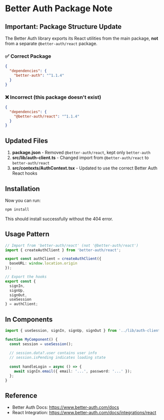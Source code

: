 # Better Auth Package Note

## Important: Package Structure Update

The Better Auth library exports its React utilities from the main package, **not** from a separate `@better-auth/react` package.

### ✅ Correct Package
```json
{
  "dependencies": {
    "better-auth": "^1.1.4"
  }
}
```

### ❌ Incorrect (this package doesn't exist)
```json
{
  "dependencies": {
    "@better-auth/react": "^1.1.4"
  }
}
```

## Updated Files

1. **package.json** - Removed `@better-auth/react`, kept only `better-auth`
2. **src/lib/auth-client.ts** - Changed import from `@better-auth/react` to `better-auth/react`
3. **src/contexts/AuthContext.tsx** - Updated to use the correct Better Auth React hooks

## Installation

Now you can run:

```bash
npm install
```

This should install successfully without the 404 error.

## Usage Pattern

```typescript
// Import from 'better-auth/react' (not '@better-auth/react')
import { createAuthClient } from 'better-auth/react';

export const authClient = createAuthClient({
  baseURL: window.location.origin
});

// Export the hooks
export const { 
  signIn,
  signUp, 
  signOut,
  useSession 
} = authClient;
```

## In Components

```typescript
import { useSession, signIn, signUp, signOut } from '../lib/auth-client';

function MyComponent() {
  const session = useSession();
  
  // session.data?.user contains user info
  // session.isPending indicates loading state
  
  const handleLogin = async () => {
    await signIn.email({ email: '...', password: '...' });
  };
}
```

## Reference
- Better Auth Docs: https://www.better-auth.com/docs
- React Integration: https://www.better-auth.com/docs/integrations/react
